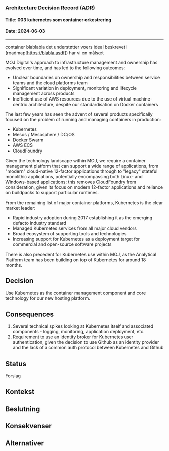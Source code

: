 ### Architecture Decision Record (ADR)

#### Title: 003 kubernetes som container orkestrering

#### Date: 2024-06-03

---

container blablabla
det understøtter voers ideal beskrevet i  (roadmap[https://blabla.asdf]) har vi en målsæt


MOJ Digital's approach to infrastructure management and ownership has evolved over time, and has led to the following outcomes:

- Unclear boundaries on ownership and responsibilities between service teams and the cloud platforms team
- Significant variation in deployment, monitoring and lifecycle management across products
- Inefficient use of AWS resources due to the use of virtual machine-centric architecture, despite our standardisation on Docker containers

The last few years has seen the advent of several products specifically focused on the problem of running and managing containers in production:

- Kubernetes
- Mesos / Mesosphere / DC/OS
- Docker Swarm
- AWS ECS
- CloudFoundry

Given the technology landscape within MOJ, we require a container management platform that can support a wide range of applications, from "modern" cloud-native 12-factor applications through to "legacy" stateful monolithic applications, potentially encompassing both Linux- and Windows-based applications; this removes CloudFoundry from consideration, given its focus on modern 12-factor applications and reliance on buildpacks to support particular runtimes.

From the remaining list of major container platforms, Kubernetes is the clear market leader:

- Rapid industry adoption during 2017 establishing it as the emerging defacto industry standard
- Managed Kubernetes services from all major cloud vendors
- Broad ecosystem of supporting tools and technologies
- Increasing support for Kubernetes as a deployment target for commercial and open-source software projects

There is also precedent for Kubernetes use within MOJ, as the Analytical Platform team has been building on top of Kubernetes for around 18 months.

## Decision

Use Kubernetes as the container management component and core technology for our new hosting platform.

## Consequences

1. Several technical spikes looking at Kubernetes itself and associated components - logging, monitoring, application deployment, etc.
2. Requirement to use an identity broker for Kubernetes user authentication, given the decision to use Github as an identity provider and the lack of a common auth protocol between Kubernetes and Github



## Status

Forslag

##  Kontekst

## Beslutning


## Konsekvenser


## Alternativer


